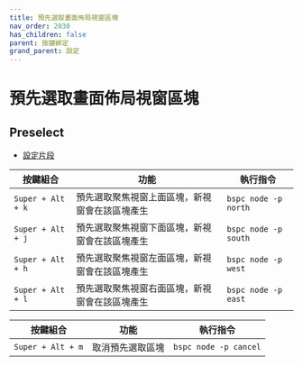```yaml
---
title: 預先選取畫面佈局視窗區塊
nav_order: 2030
has_children: false
parent: 按鍵綁定
grand_parent: 設定
---
```



# 預先選取畫面佈局視窗區塊

## Preselect

* [設定片段](https://github.com/samwhelp/note-about-bspwm/blob/gh-pages/_demo/config/bspwm-config/main/config/bspwm/share/gen/sxhkd-gen-rc/Section/Keybind/Layout/Preselect.conf)


| 按鍵組合           | 功能         | 執行指令         |
| ----------------- | ------------- | ---------------- |
| `Super + Alt + k` | 預先選取聚焦視窗上面區塊，新視窗會在該區塊產生 | `bspc node -p north` |
| `Super + Alt + j` | 預先選取聚焦視窗下面區塊，新視窗會在該區塊產生 | `bspc node -p south` |
| `Super + Alt + h` | 預先選取聚焦視窗左面區塊，新視窗會在該區塊產生 | `bspc node -p west`  |
| `Super + Alt + l` | 預先選取聚焦視窗右面區塊，新視窗會在該區塊產生 | `bspc node -p east`  |

| 按鍵組合           | 功能         | 執行指令         |
| ----------------- | ------------- | ---------------- |
| `Super + Alt + m` | 取消預先選取區塊 | `bspc node -p cancel` |
